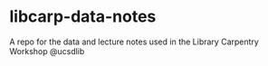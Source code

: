 # libcarp-data-notes
A repo for the data and lecture notes used in the Library Carpentry Workshop @ucsdlib
